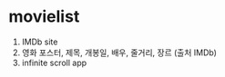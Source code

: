 movielist
==============================

1. IMDb site
2. 영화 포스터, 제목, 개봉일, 배우, 줄거리, 장르 (출처 IMDb)
3. infinite scroll app
